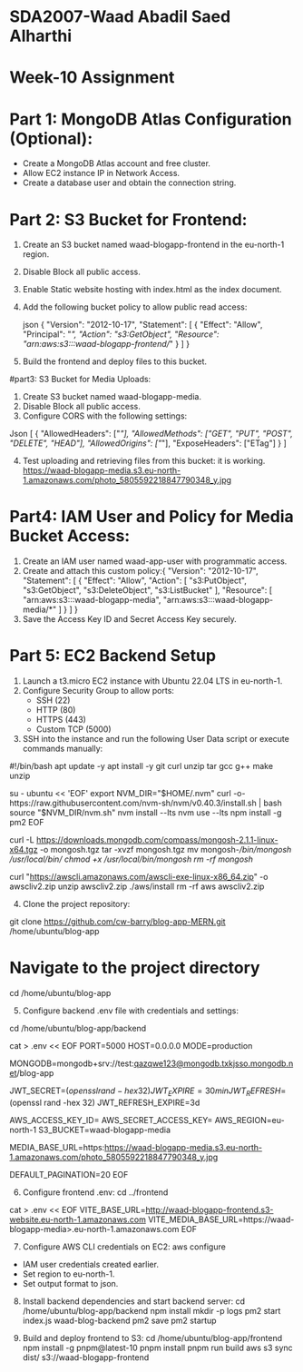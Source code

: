 # SDA2007-Waad Abadil Saed Alharthi
# Week-10 Assignment

# Part 1: MongoDB Atlas Configuration (Optional):
  - Create a MongoDB Atlas account and free cluster.
  - Allow EC2 instance IP in Network Access.
  - Create a database user and obtain the connection string.


# Part 2: S3 Bucket for Frontend:
1. Create an S3 bucket named waad-blogapp-frontend in the eu-north-1 region.
2. Disable Block all public access.
3. Enable Static website hosting with index.html as the index document.
4. Add the following bucket policy to allow public read access:

   json
{
  "Version": "2012-10-17",
  "Statement": [
    {
      "Effect": "Allow",
      "Principal": "*",
      "Action": "s3:GetObject",
      "Resource": "arn:aws:s3:::waad-blogapp-frontend/*"
    }
  ]
}

5. Build the frontend and deploy files to this bucket.


#part3: S3 Bucket for Media Uploads:

1. Create S3 bucket named waad-blogapp-media.
2. Disable Block all public access.
3. Configure CORS with the following settings:

Json
[
  {
    "AllowedHeaders": ["*"],
    "AllowedMethods": ["GET", "PUT", "POST", "DELETE", "HEAD"],
    "AllowedOrigins": ["*"],
    "ExposeHeaders": ["ETag"]
  }
]

4. Test uploading and retrieving files from this bucket: it is working.
https://waad-blogapp-media.s3.eu-north-1.amazonaws.com/photo_5805592218847790348_y.jpg


# Part4: IAM User and Policy for Media Bucket Access:

1. Create an IAM user named waad-app-user with programmatic access.
2. Create and attach this custom policy:{
  "Version": "2012-10-17",
  "Statement": [
    {
      "Effect": "Allow",
      "Action": [
        "s3:PutObject",
        "s3:GetObject",
        "s3:DeleteObject",
        "s3:ListBucket"
      ],
      "Resource": [
        "arn:aws:s3:::waad-blogapp-media",
        "arn:aws:s3:::waad-blogapp-media/*"
      ]
    }
  ]
}
3. Save the Access Key ID and Secret Access Key securely.


# Part 5: EC2 Backend Setup

1. Launch a t3.micro EC2 instance with Ubuntu 22.04 LTS in eu-north-1.
2. Configure Security Group to allow ports:
   - SSH (22)
   - HTTP (80)
   - HTTPS (443)
   - Custom TCP (5000)
3. SSH into the instance and run the following User Data script or execute commands manually:

#!/bin/bash
apt update -y
apt install -y git curl unzip tar gcc g++ make unzip

su - ubuntu << 'EOF'
export NVM_DIR="$HOME/.nvm"
curl -o- https://raw.githubusercontent.com/nvm-sh/nvm/v0.40.3/install.sh | bash
source "$NVM_DIR/nvm.sh"
nvm install --lts
nvm use --lts
npm install -g pm2
EOF

curl -L https://downloads.mongodb.com/compass/mongosh-2.1.1-linux-x64.tgz -o mongosh.tgz
tar -xvzf mongosh.tgz
mv mongosh-*/bin/mongosh /usr/local/bin/
chmod +x /usr/local/bin/mongosh
rm -rf mongosh*

curl "https://awscli.amazonaws.com/awscli-exe-linux-x86_64.zip" -o awscliv2.zip
unzip awscliv2.zip
./aws/install
rm -rf aws awscliv2.zip

4. Clone the project repository:

git clone https://github.com/cw-barry/blog-app-MERN.git /home/ubuntu/blog-app

# Navigate to the project directory
cd /home/ubuntu/blog-app

5. Configure backend .env file with credentials and settings:

cd /home/ubuntu/blog-app/backend

cat > .env << EOF
PORT=5000
HOST=0.0.0.0
MODE=production

MONGODB=mongodb+srv://test:qazqwe123@mongodb.txkjsso.mongodb.net/blog-app

JWT_SECRET=$(openssl rand -hex 32)
JWT_EXPIRE=30min
JWT_REFRESH=$(openssl rand -hex 32)
JWT_REFRESH_EXPIRE=3d

AWS_ACCESS_KEY_ID=<aws-access-key-id>
AWS_SECRET_ACCESS_KEY=<your-aws-secret-access-key>
AWS_REGION=eu-north-1
S3_BUCKET=waad-blogapp-media

MEDIA_BASE_URL=https:https://waad-blogapp-media.s3.eu-north-1.amazonaws.com/photo_5805592218847790348_y.jpg

DEFAULT_PAGINATION=20
EOF

6. Configure frontend .env:
cd ../frontend

cat > .env << EOF
VITE_BASE_URL=http://waad-blogapp-frontend.s3-website.eu-north-1.amazonaws.com
VITE_MEDIA_BASE_URL=https://waad-blogapp-media>.eu-north-1.amazonaws.com
EOF

7. Configure AWS CLI credentials on EC2:
aws configure
- IAM user credentials created earlier.
- Set region to eu-north-1.
- Set output format to json.

8. Install backend dependencies and start backend server:
cd /home/ubuntu/blog-app/backend
npm install
mkdir -p logs
pm2 start index.js waad-blog-backend
pm2 save
pm2 startup

9. Build and deploy frontend to S3:
cd /home/ubuntu/blog-app/frontend
npm install -g pnpm@latest-10
pnpm install
pnpm run build
aws s3 sync dist/ s3://waad-blogapp-frontend






